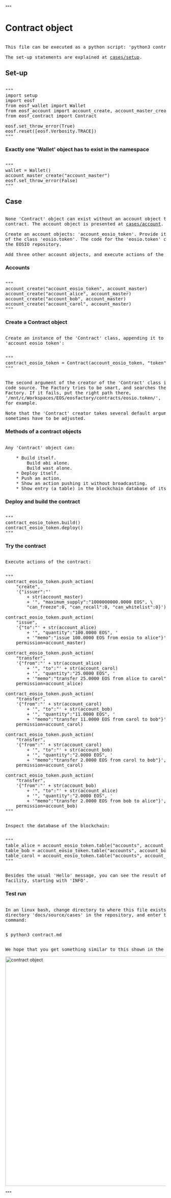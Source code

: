 """
# Contract object

<pre><normal>
This file can be executed as a python script: 'python3 contract.md'.

The set-up statements are explained at <a href="setup.html">cases/setup</a>.
</pre></normal>

## Set-up

<pre><normal>
"""
import setup
import eosf
from eosf_wallet import Wallet
from eosf_account import account_create, account_master_create
from eosf_contract import Contract

eosf.set_throw_error(True)
eosf.reset([eosf.Verbosity.TRACE])
"""
</pre></normal>

### Exactly one 'Wallet' object has to exist in the namespace

<pre><normal>
"""
wallet = Wallet()   
account_master_create("account_master")
eosf.set_throw_error(False)
"""
</pre></normal>

## Case

<pre><normal>
None 'Contract' object can exist without an account object that keeps this
contract. The account object is presented at <a href="account.html">cases/account</a>.

Create an account objects: 'account_eosio_token'. Provide it with a contract 
of the class 'eosio.token'. The code for the 'eosio.token' class comes with 
the EOSIO repository.

Add three other account objects, and execute actions of the contract on them.
</pre></normal>

### Accounts

<pre><normal>
"""
account_create("account_eosio_token", account_master)
account_create("account_alice", account_master)
account_create("account_bob", account_master)
account_create("account_carol", account_master)
"""
</pre></normal>

### Create a Contract object

<pre><normal>
Create an instance of the 'Contract' class, appending it to the account 
'account_eosio_token':
</pre></normal>
<pre><normal>
"""
contract_eosio_token = Contract(account_eosio_token, "token")
"""
</pre></normal>
<pre><normal>
The second argument of the creator of the 'Contract' class identifies the 
code source. The Factory tries to be smart, and searches the repository of the 
Factory. If it fails, put the right path there, 
'/mnt/c/Workspaces/EOS/eosfactory/contracts/eosio.token/',
for example.

Note that the 'Contract' creator takes several default arguments that 
sometimes have to be adjusted.
</pre></normal>

### Methods of a contract objects

<pre><normal>
Any 'Contract' object can:

    * Build itself.
        Build abi alone.
        Build wast alone.
    * Deploy itself.
    * Push an action.
    * Show an action pushing it without broadcasting.
    * Show entry (a table) in the blockchain database of its account.
</pre></normal>

### Deploy and build the contract

<pre><normal>
"""
contract_eosio_token.build()
contract_eosio_token.deploy()
"""
</pre></normal>

### Try the contract

<pre><normal>
Execute actions of the contract:
</pre></normal>
<pre><normal>
"""
contract_eosio_token.push_action(
    "create", 
    '{"issuer":"' 
        + str(account_master) 
        + '", "maximum_supply":"1000000000.0000 EOS", \
        "can_freeze":0, "can_recall":0, "can_whitelist":0}')

contract_eosio_token.push_action(
    "issue",
    '{"to":"' + str(account_alice)
        + '", "quantity":"100.0000 EOS", '
        + '"memo":"issue 100.0000 EOS from eosio to alice"}',
    permission=account_master)

contract_eosio_token.push_action(
    "transfer",
    '{"from":"' + str(account_alice)
        + '", "to":"' + str(account_carol)
        + '", "quantity":"25.0000 EOS", '
        + '"memo":"transfer 25.0000 EOS from alice to carol"}',
    permission=account_alice)

contract_eosio_token.push_action(
    "transfer",
    '{"from":"' + str(account_carol)
        + '", "to":"' + str(account_bob)
        + '", "quantity":"11.0000 EOS", '
        + '"memo":"transfer 11.0000 EOS from carol to bob"}',
    permission=account_carol)

contract_eosio_token.push_action(
    "transfer",
    '{"from":"' + str(account_carol)
        + '", "to":"' + str(account_bob)
        + '", "quantity":"2.0000 EOS", '
        + '"memo":"transfer 2.0000 EOS from carol to bob"}',
    permission=account_carol)

contract_eosio_token.push_action(
    "transfer",
    '{"from":"' + str(account_bob)
        + '", "to":"' + str(account_alice)
        + '", "quantity":"2.0000 EOS", '
        + '"memo":"transfer 2.0000 EOS from bob to alice"}',
    permission=account_bob)                
"""
</pre></normal>
<pre><normal>
Inspect the database of the blockchain:
</pre></normal>
<pre><normal>
"""
table_alice = account_eosio_token.table("accounts", account_alice)
table_bob = account_eosio_token.table("accounts", account_bob)
table_carol = account_eosio_token.table("accounts", account_carol)
"""
</pre></normal>

<pre><normal>
Besides the usual 'Hello' message, you can see the result of a logging 
facility, starting with 'INFO'.
</pre></normal>

### Test run

<pre><normal>
In an linux bash, change directory to where this file exists, it is the 
directory 'docs/source/cases' in the repository, and enter the following 
command:
</pre></normal>
<pre><normal>
$ python3 contract.md
</pre></normal>
<pre><normal>
We hope that you get something similar to this shown in the image below.
</pre></normal>
<img src="contract.png" 
    onerror="this.src='../../../source/cases/contract.png'"   
    alt="contract object" width="720px"/>

"""